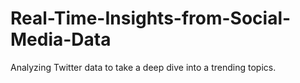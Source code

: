 # Real-Time-Insights-from-Social-Media-Data
 Analyzing Twitter data to take a deep dive into a trending topics.
